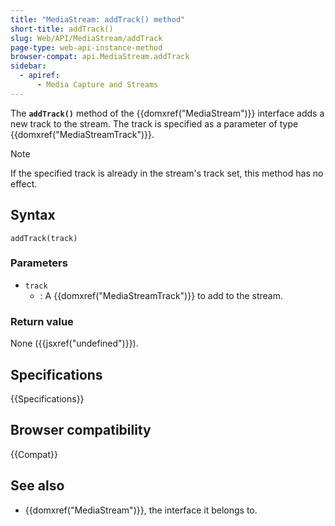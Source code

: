 ```yaml
---
title: "MediaStream: addTrack() method"
short-title: addTrack()
slug: Web/API/MediaStream/addTrack
page-type: web-api-instance-method
browser-compat: api.MediaStream.addTrack
sidebar:
  - apiref:
      - Media Capture and Streams
---
```


The **`addTrack()`** method of the {{domxref("MediaStream")}} interface adds a new track to the
stream. The track is specified as a parameter of type {{domxref("MediaStreamTrack")}}.

> [!NOTE]
> If the specified track is already in the stream's track set, this method has no
> effect.

## Syntax

```js-nolint
addTrack(track)
```

### Parameters

- `track`
  - : A {{domxref("MediaStreamTrack")}} to add to the stream.

### Return value

None ({{jsxref("undefined")}}).

## Specifications

{{Specifications}}

## Browser compatibility

{{Compat}}

## See also

- {{domxref("MediaStream")}}, the interface it belongs to.
